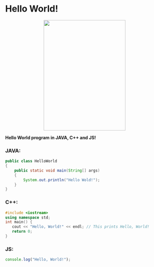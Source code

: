 # Hello World!

<p align='center'>
<image src='icon.png' width="260px" height="350px">
</p>
    
**Hello World program in JAVA, C++ and JS!**

### JAVA: 

```java
public class HelloWorld
{
    public static void main(String[] args)
    {
        System.out.println("Hello Wold!");
    }
}
```

### C++:

```C++
#include <iostream>
using namespace std;
int main() {
   cout << "Hello, World!" << endl; // This prints Hello, World!
   return 0;
}
```

### JS:
```javascript
console.log("Hello, World!");
```
